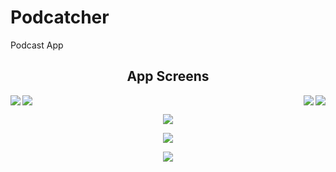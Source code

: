 # Podcatcher

Podcast App

<h2 align="center">App Screens</h2>

<p>
<img src="https://raw.githubusercontent.com/chriswebb09/podcatcher/master/Resource/start.png" align="left">

<img src="https://raw.githubusercontent.com/chriswebb09/podcatcher/master/Resource/login-no-content.png" align="right">
</p>

<p>

<img src="https://raw.githubusercontent.com/chriswebb09/podcatcher/master/Resource/loginscreen.png" align="left">
</p>

<p align="right">
<img src="https://raw.githubusercontent.com/chriswebb09/podcatcher/master/Resource/podcasts.jpg">
</p>

<p align="center">
<img src="https://raw.githubusercontent.com/chriswebb09/podcatcher/master/Resource/createaccount.png">
</p>

<p align="center">
<img src="https://raw.githubusercontent.com/chriswebb09/podcatcher/master/Resource/podcast-list.jpg">
</p>


<p align="center">
<img src="https://raw.githubusercontent.com/chriswebb09/podcatcher/master/Resource/podcast-list-full.jpg">
</p>



